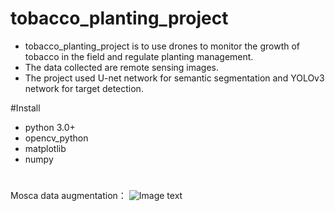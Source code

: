# tobacco_planting_project
- tobacco_planting_project is to use drones to monitor the growth of tobacco in the field and regulate planting management.
- The data collected are remote sensing images.
- The project used U-net network for semantic segmentation and YOLOv3 network for target detection.

#Install
- python 3.0+
- opencv_python
- matplotlib
- numpy
# 
Mosca data augmentation：
![Image text](https://raw.githubusercontent.com/ResidualNS/edge_detector/master/image-folder/train_batch0.jpg)
